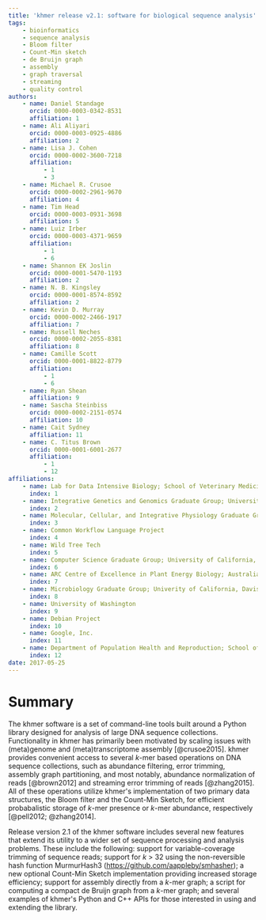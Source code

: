 ```yaml
---
title: 'khmer release v2.1: software for biological sequence analysis'
tags:
    - bioinformatics
    - sequence analysis
    - Bloom filter
    - Count-Min sketch
    - de Bruijn graph
    - assembly
    - graph traversal
    - streaming
    - quality control
authors:
    - name: Daniel Standage
      orcid: 0000-0003-0342-8531
      affiliation: 1
    - name: Ali Aliyari
      orcid: 0000-0003-0925-4886
      affiliation: 2
    - name: Lisa J. Cohen
      orcid: 0000-0002-3600-7218
      affiliation:
          - 1
          - 3
    - name: Michael R. Crusoe
      orcid: 0000-0002-2961-9670
      affiliation: 4
    - name: Tim Head
      orcid: 0000-0003-0931-3698
      affiliation: 5
    - name: Luiz Irber
      orcid: 0000-0003-4371-9659
      affiliation:
          - 1
          - 6
    - name: Shannon EK Joslin
      orcid: 0000-0001-5470-1193
      affiliation: 2
    - name: N. B. Kingsley
      orcid: 0000-0001-8574-8592
      affiliation: 2
    - name: Kevin D. Murray
      orcid: 0000-0002-2466-1917
      affiliation: 7
    - name: Russell Neches
      orcid: 0000-0002-2055-8381
      affiliation: 8
    - name: Camille Scott
      orcid: 0000-0001-8822-8779
      affiliation:
          - 1
          - 6
    - name: Ryan Shean
      affiliation: 9
    - name: Sascha Steinbiss
      orcid: 0000-0002-2151-0574
      affiliation: 10
    - name: Cait Sydney
      affiliation: 11
    - name: C. Titus Brown
      orcid: 0000-0001-6001-2677
      affiliation:
          - 1
          - 12
affiliations:
    - name: Lab for Data Intensive Biology; School of Veterinary Medicine; University of California, Davis
      index: 1
    - name: Integrative Genetics and Genomics Graduate Group; University of California, Davis
      index: 2
    - name: Molecular, Cellular, and Integrative Physiology Graduate Group; University of California, Davis
      index: 3
    - name: Common Workflow Language Project
      index: 4
    - name: Wild Tree Tech
      index: 5
    - name: Computer Science Graduate Group; University of California, Davis
      index: 6
    - name: ARC Centre of Excellence in Plant Energy Biology; Australian National University
      index: 7
    - name: Microbiology Graduate Group; Univerity of California, Davis
      index: 8
    - name: University of Washington
      index: 9
    - name: Debian Project
      index: 10
    - name: Google, Inc.
      index: 11
    - name: Department of Population Health and Reproduction; School of Veterinary Medicine; University of California, Davis
      index: 12
date: 2017-05-25
---
```


# Summary

The khmer software is a set of command-line tools built around a Python library designed for analysis of large DNA sequence collections.
Functionality in khmer has primarily been motivated by scaling issues with (meta)genome and (meta)transcriptome assembly [@crusoe2015].
khmer provides convenient access to several *k*-mer based operations on DNA sequence collections, such as abundance filtering, error trimming, assembly graph partitioning, and most notably, abundance normalization of reads [@brown2012] and streaming error trimming of reads [@zhang2015].
All of these operations utilize khmer's implementation of two primary data structures, the Bloom filter and the Count-Min Sketch, for efficient probabalistic storage of *k*-mer presence or *k*-mer abundance, respectively [@pell2012; @zhang2014].

Release version 2.1 of the khmer software includes several new features that extend its utility to a wider set of sequence processing and analysis problems.
These include the following:
support for variable-coverage trimming of sequence reads;
support for *k* > 32 using the non-reversible hash function MurmurHash3 (https://github.com/aappleby/smhasher);
a new optional Count-Min Sketch implementation providing increased storage efficiency;
support for assembly directly from a *k*-mer graph;
a script for computing a compact de Bruijn graph from a *k*-mer graph;
and several examples of khmer's Python and C++ APIs for those interested in using and extending the library.
